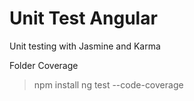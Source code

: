 # Unit Test Angular

Unit testing with Jasmine and Karma


Folder Coverage

> npm install
> ng test --code-coverage

